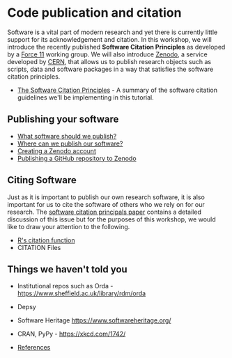 # Code publication and citation

Software is a vital part of modern research and yet there is currently little support for its acknowledgement and citation.
In this workshop, we will introduce the recently published **Software Citation Principles** as developed by a [Force 11](https://www.force11.org/) working group.
We will also introduce [Zenodo](https://zenodo.org/), a service developed by [CERN](https://home.cern/), that allows us to publish research objects such as scripts, data and software packages in a way that satisfies the software citation principles.

* [The Software Citation Principles](software_citation.md) - A summary of the software citation guidelines we'll be implementing in this tutorial.

## Publishing your software

* [What software should we publish?](what_to_publish.md)
* [Where can we publish our software?](where_to_publish.md)
* [Creating a Zenodo account](zenodo.md)
* [Publishing a GitHub repository to Zenodo](publishing_on_zenodo.md)

## Citing Software

Just as it is important to publish our own research software, it is also important for us to cite the software of others who we rely on for our research. The [software citation principals paper](https://peerj.com/articles/cs-86/) contains a detailed discussion of this issue but for the purposes of this workshop, we would like to draw your attention to the following.

* [R's citation function](R_citation.md)
* CITATION Files

## Things we haven't told you

* Institutional repos such as Orda - https://www.sheffield.ac.uk/library/rdm/orda
* Depsy
* Software Heritage https://www.softwareheritage.org/
* CRAN, PyPy - https://xkcd.com/1742/

* [References](references.md)
